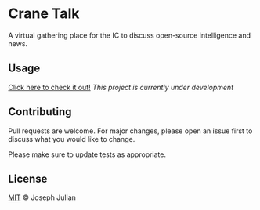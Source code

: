 # Crane Talk

A virtual gathering place for the IC to discuss open-source intelligence and news.

## Usage

[Click here to check it out!](https://cranetalk.io/) *This project is currently under development*

## Contributing

Pull requests are welcome. For major changes, please open an issue first to discuss what you would like to change.

Please make sure to update tests as appropriate.

## License

[MIT](https://choosealicense.com/licenses/mit/) ©  Joseph Julian
